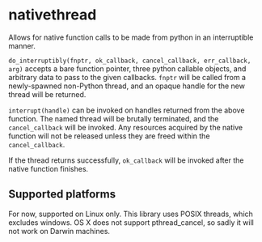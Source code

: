 nativethread
============

Allows for native function calls to be made from python in an interruptible
manner. 

`do_interruptibly(fnptr, ok_callback, cancel_callback, err_callback, arg)` accepts
a bare function pointer, three python callable objects, and arbitrary data
to pass to the given callbacks. `fnptr` will be called from a newly-spawned
non-Python thread, and an opaque handle for the new thread will be returned.

`interrupt(handle)` can be invoked on handles returned from the above function. 
The named thread will be brutally terminated, and the `cancel_callback` will be
invoked. Any resources acquired by the native function will not be released
unless they are freed within the `cancel_callback`.

If the thread returns successfully, `ok_callback` will be invoked after the
native function finishes.

Supported platforms
-------------------

For now, supported on Linux only. This library uses POSIX threads, which 
excludes windows. OS X does not support pthread_cancel, so sadly it will 
not work on Darwin machines.
